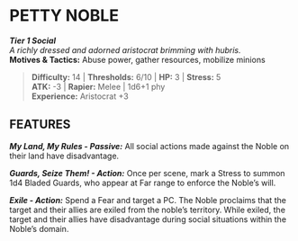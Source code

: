 ﻿---
tier: 1
type: Social
difficulty: 14
hp: 3
stress: 5
---
# PETTY NOBLE

***Tier 1 Social***  
*A richly dressed and adorned aristocrat brimming with hubris.*  
**Motives & Tactics:** Abuse power, gather resources, mobilize minions

> **Difficulty:** 14 | **Thresholds:** 6/10 | **HP:** 3 | **Stress:** 5  
> **ATK:** -3 | **Rapier:** Melee | 1d6+1 phy  
> **Experience:** Aristocrat +3

## FEATURES

***My Land, My Rules - Passive:*** All social actions made against the Noble on their land have disadvantage.

***Guards, Seize Them! - Action:*** Once per scene, mark a Stress to summon 1d4 Bladed Guards, who appear at Far range to enforce the Noble’s will.

***Exile - Action:*** Spend a Fear and target a PC. The Noble proclaims that the target and their allies are exiled from the noble’s territory. While exiled, the target and their allies have disadvantage during social situations within the Noble’s domain.
